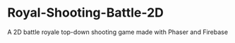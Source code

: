 # Royal-Shooting-Battle-2D
 A 2D battle royale top-down shooting game made with Phaser and Firebase
